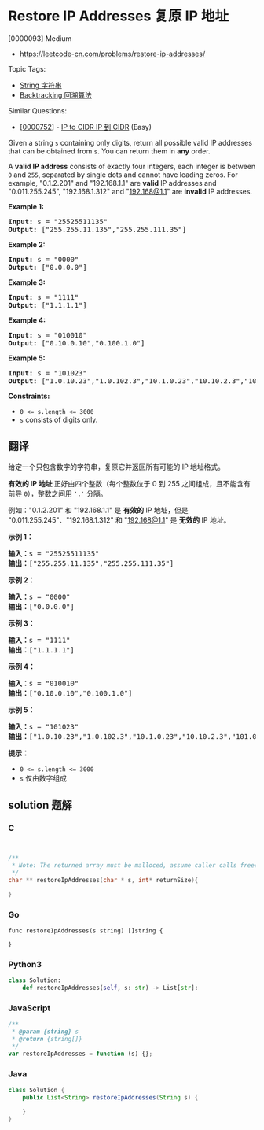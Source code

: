 # Restore IP Addresses 复原 IP 地址

[0000093] Medium

- https://leetcode-cn.com/problems/restore-ip-addresses/

Topic Tags:

- [String 字符串](https://leetcode-cn.com/tag/string/)
- [Backtracking 回溯算法](https://leetcode-cn.com/tag/backtracking/)

Similar Questions:

- [[0000752](https://leetcode-cn.com/problems/ip-to-cidr/)] - [IP to CIDR IP 到 CIDR](./0000752.ip-to-cidr.md) (Easy)

Given a string `s` containing only digits, return all possible valid IP addresses that can be obtained from `s`. You can return them in **any** order.

A **valid IP address** consists of exactly four integers, each integer is between `0` and `255`, separated by single dots and cannot have leading zeros. For example, "0.1.2.201" and "192.168.1.1" are **valid** IP addresses and "0.011.255.245", "192.168.1.312" and "192.168@1.1" are **invalid** IP addresses.

**Example 1:**

<pre><strong>Input:</strong> s = "25525511135"
<strong>Output:</strong> ["255.255.11.135","255.255.111.35"]
</pre>

**Example 2:**

<pre><strong>Input:</strong> s = "0000"
<strong>Output:</strong> ["0.0.0.0"]
</pre>

**Example 3:**

<pre><strong>Input:</strong> s = "1111"
<strong>Output:</strong> ["1.1.1.1"]
</pre>

**Example 4:**

<pre><strong>Input:</strong> s = "010010"
<strong>Output:</strong> ["0.10.0.10","0.100.1.0"]
</pre>

**Example 5:**

<pre><strong>Input:</strong> s = "101023"
<strong>Output:</strong> ["1.0.10.23","1.0.102.3","10.1.0.23","10.10.2.3","101.0.2.3"]
</pre>

**Constraints:**

- `0 <= s.length <= 3000`
- `s` consists of digits only.

## 翻译

给定一个只包含数字的字符串，复原它并返回所有可能的 IP 地址格式。

**有效的 IP 地址** 正好由四个整数（每个整数位于 0 到 255 之间组成，且不能含有前导 `0`），整数之间用 `'.'` 分隔。

例如："0.1.2.201" 和 "192.168.1.1" 是 **有效的** IP 地址，但是 "0.011.255.245"、"192.168.1.312" 和 "192.168@1.1" 是 **无效的** IP 地址。

**示例 1：**

<pre><strong>输入：</strong>s = "25525511135"
<strong>输出：</strong>["255.255.11.135","255.255.111.35"]
</pre>

**示例 2：**

<pre><strong>输入：</strong>s = "0000"
<strong>输出：</strong>["0.0.0.0"]
</pre>

**示例 3：**

<pre><strong>输入：</strong>s = "1111"
<strong>输出：</strong>["1.1.1.1"]
</pre>

**示例 4：**

<pre><strong>输入：</strong>s = "010010"
<strong>输出：</strong>["0.10.0.10","0.100.1.0"]
</pre>

**示例 5：**

<pre><strong>输入：</strong>s = "101023"
<strong>输出：</strong>["1.0.10.23","1.0.102.3","10.1.0.23","10.10.2.3","101.0.2.3"]
</pre>

**提示：**

- `0 <= s.length <= 3000`
- `s` 仅由数字组成

## solution 题解

### C

```c


/**
 * Note: The returned array must be malloced, assume caller calls free().
 */
char ** restoreIpAddresses(char * s, int* returnSize){

}
```

### Go

```golang
func restoreIpAddresses(s string) []string {

}
```

### Python3

```python
class Solution:
    def restoreIpAddresses(self, s: str) -> List[str]:
```

### JavaScript

```javascript
/**
 * @param {string} s
 * @return {string[]}
 */
var restoreIpAddresses = function (s) {};
```

### Java

```java
class Solution {
    public List<String> restoreIpAddresses(String s) {

    }
}
```
